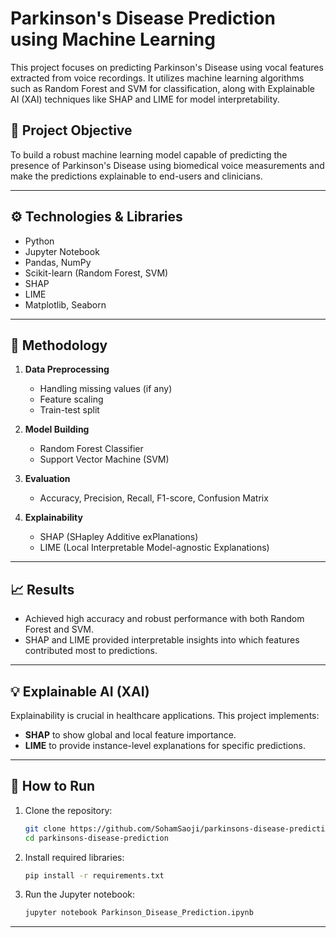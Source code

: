 
# Parkinson's Disease Prediction using Machine Learning

This project focuses on predicting Parkinson's Disease using vocal features extracted from voice recordings. It utilizes machine learning algorithms such as Random Forest and SVM for classification, along with Explainable AI (XAI) techniques like SHAP and LIME for model interpretability.

## 🧠 Project Objective

To build a robust machine learning model capable of predicting the presence of Parkinson's Disease using biomedical voice measurements and make the predictions explainable to end-users and clinicians.

---

## ⚙️ Technologies & Libraries

- Python
- Jupyter Notebook
- Pandas, NumPy
- Scikit-learn (Random Forest, SVM)
- SHAP
- LIME
- Matplotlib, Seaborn

---

## 🧪 Methodology

1. **Data Preprocessing**
   - Handling missing values (if any)
   - Feature scaling
   - Train-test split

2. **Model Building**
   - Random Forest Classifier
   - Support Vector Machine (SVM)

3. **Evaluation**
   - Accuracy, Precision, Recall, F1-score, Confusion Matrix

4. **Explainability**
   - SHAP (SHapley Additive exPlanations)
   - LIME (Local Interpretable Model-agnostic Explanations)

---

## 📈 Results

- Achieved high accuracy and robust performance with both Random Forest and SVM.
- SHAP and LIME provided interpretable insights into which features contributed most to predictions.

---

## 💡 Explainable AI (XAI)

Explainability is crucial in healthcare applications. This project implements:
- **SHAP** to show global and local feature importance.
- **LIME** to provide instance-level explanations for specific predictions.

---

## 🚀 How to Run

1. Clone the repository:
   ```bash
   git clone https://github.com/SohamSaoji/parkinsons-disease-prediction.git
   cd parkinsons-disease-prediction
   ```

2. Install required libraries:
   ```bash
   pip install -r requirements.txt
   ```

3. Run the Jupyter notebook:
   ```bash
   jupyter notebook Parkinson_Disease_Prediction.ipynb
   ```

---
